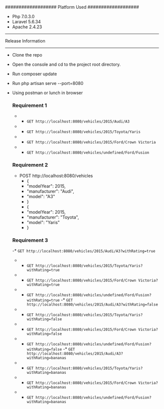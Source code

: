 ###################
Platform Used
###################

- Php 7.0.3.0
- Laravel 5.6.34
- Apache 2.4.23

*******************
Release Information
*******************

- Clone the repo
- Open the console and cd to the project root directory.
- Run composer update 
- Run php artisan serve --port=8080
- Using postman or lunch in browser

	### Requirement 1
	- * `GET http://localhost:8080/vehicles/2015/Audi/A3`
	- * `GET http://localhost:8080/vehicles/2015/Toyota/Yaris`
	- * `GET http://localhost:8080/vehicles/2015/Ford/Crown Victoria`
	- * `GET http://localhost:8080/vehicles/undefined/Ford/Fusion`

	### Requirement 2
	- POST http://localhost:8080/vehicles
		- {
		- 	"modelYear": 2015,
		-	"manufacturer": "Audi",
		-	"model": "A3"
		- }
		- {
		-	"modelYear": 2015,
		-	"manufacturer": "Toyota",
		-	"model": "Yaris"
		- }

	### Requirement 3
	-* `GET http://localhost:8080/vehicles/2015/Audi/A3?withRating=true`
	- * `GET http://localhost:8080/vehicles/2015/Toyota/Yaris?withRating=true`
	- * `GET http://localhost:8080/vehicles/2015/Ford/Crown Victoria?withRating=true`
	- * `GET http://localhost:8080/vehicles/undefined/Ford/Fusion?withRating=true`
	-* `GET http://localhost:8080/vehicles/2015/Audi/A3?withRating=false`
	- * `GET http://localhost:8080/vehicles/2015/Toyota/Yaris?withRating=false`
	- * `GET http://localhost:8080/vehicles/2015/Ford/Crown Victoria?withRating=false`
	- * `GET http://localhost:8080/vehicles/undefined/Ford/Fusion?withRating=false`
	-* `GET http://localhost:8080/vehicles/2015/Audi/A3?withRating=bananas`
	- * `GET http://localhost:8080/vehicles/2015/Toyota/Yaris?withRating=bananas`
	- * `GET http://localhost:8080/vehicles/2015/Ford/Crown Victoria?withRating=bananas`
	- * `GET http://localhost:8080/vehicles/undefined/Ford/Fusion?withRating=bananas`